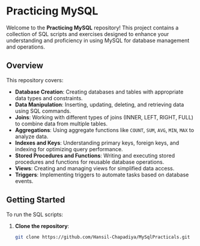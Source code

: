 # Practicing MySQL

Welcome to the **Practicing MySQL** repository! This project contains a collection of SQL scripts and exercises designed to enhance your understanding and proficiency in using MySQL for database management and operations.

## Overview

This repository covers:

- **Database Creation**: Creating databases and tables with appropriate data types and constraints.
- **Data Manipulation**: Inserting, updating, deleting, and retrieving data using SQL commands.
- **Joins**: Working with different types of joins (INNER, LEFT, RIGHT, FULL) to combine data from multiple tables.
- **Aggregations**: Using aggregate functions like `COUNT`, `SUM`, `AVG`, `MIN`, `MAX` to analyze data.
- **Indexes and Keys**: Understanding primary keys, foreign keys, and indexing for optimizing query performance.
- **Stored Procedures and Functions**: Writing and executing stored procedures and functions for reusable database operations.
- **Views**: Creating and managing views for simplified data access.
- **Triggers**: Implementing triggers to automate tasks based on database events.

## Getting Started

To run the SQL scripts:

1. **Clone the repository**:
   ```bash
   git clone https://github.com/Hansil-Chapadiya/MySqlPracticals.git

